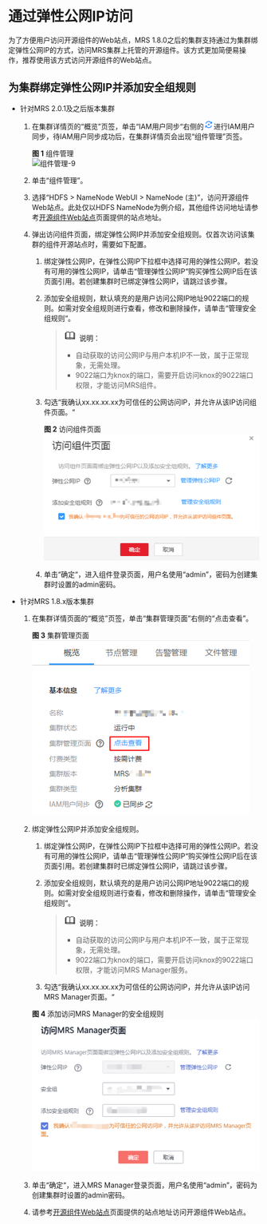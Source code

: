 # 通过弹性公网IP访问<a name="ZH-CN_TOPIC_0173264859"></a>

为了方便用户访问开源组件的Web站点，MRS 1.8.0之后的集群支持通过为集群绑定弹性公网IP的方式，访问MRS集群上托管的开源组件。该方式更加简便易操作，推荐使用该方式访问开源组件的Web站点。

## 为集群绑定弹性公网IP并添加安全组规则<a name="section1664564712116"></a>

-   针对MRS 2.0.1及之后版本集群
    1.  在集群详情页的“概览”页签，单击“IAM用户同步“右侧的![](figures/icon_mrs_iam-8.png)进行IAM用户同步，待IAM用户同步成功后，在集群详情页会出现“组件管理”页签。

        **图 1**  组件管理<a name="fig12565520121916"></a>  
        ![](figures/组件管理-9.png "组件管理-9")

    2.  单击“组件管理”。
    3.  选择“HDFS \> NameNode WebUI \> NameNode \(主\)”，访问开源组件Web站点。此处仅以HDFS NameNode为例介绍，其他组件访问地址请参考[开源组件Web站点](开源组件Web站点.md)页面提供的站点地址。
    4.  弹出访问组件页面，绑定弹性公网IP并添加安全组规则。仅首次访问该集群的组件开源站点时，需要如下配置。
        1.  绑定弹性公网IP，在弹性公网IP下拉框中选择可用的弹性公网IP。若没有可用的弹性公网IP，请单击“管理弹性公网IP“购买弹性公网IP后在该页面引用。若创建集群时已绑定弹性公网IP，请跳过该步骤。
        2.  添加安全组规则，默认填充的是用户访问公网IP地址9022端口的规则。如需对安全组规则进行查看，修改和删除操作，请单击“管理安全组规则“。

            >![](public_sys-resources/icon-note.gif) **说明：**   
            >-   自动获取的访问公网IP与用户本机IP不一致，属于正常现象，无需处理。  
            >-   9022端口为knox的端口，需要开启访问knox的9022端口权限，才能访问MRS组件。  

        3.  勾选“我确认xx.xx.xx.xx为可信任的公网访问IP，并允许从该IP访问组件页面。“

            **图 2**  访问组件页面<a name="fig1499010361525"></a>  
            ![](figures/访问组件页面.png "访问组件页面")

        4.  单击“确定“，进入组件登录页面，用户名使用“admin”，密码为创建集群时设置的admin密码。


-   针对MRS 1.8.x版本集群
    1.  在集群详情页面的“概览”页签，单击“集群管理页面”右侧的“点击查看”。

        **图 3**  集群管理页面<a name="fig152964307113"></a>  
        ![](figures/集群管理页面.png "集群管理页面")

    2.  绑定弹性公网IP并添加安全组规则。

        1.  绑定弹性公网IP，在弹性公网IP下拉框中选择可用的弹性公网IP。若没有可用的弹性公网IP，请单击“管理弹性公网IP“购买弹性公网IP后在该页面引用。若创建集群时已绑定弹性公网IP，请跳过该步骤。
        2.  添加安全组规则，默认填充的是用户访问公网IP地址9022端口的规则。如需对安全组规则进行查看，修改和删除操作，请单击“管理安全组规则“。

            >![](public_sys-resources/icon-note.gif) **说明：**   
            >-   自动获取的访问公网IP与用户本机IP不一致，属于正常现象，无需处理。  
            >-   9022端口为knox的端口，需要开启访问knox的9022端口权限，才能访问MRS Manager服务。  

        3.  勾选“我确认xx.xx.xx.xx为可信任的公网访问IP，并允许从该IP访问MRS Manager页面。“

        **图 4**  添加访问MRS Manager的安全组规则<a name="zh-cn_topic_0035209594_fig1768919558220"></a>  
        ![](figures/添加访问MRS-Manager的安全组规则.png "添加访问MRS-Manager的安全组规则")

    3.  单击“确定“，进入MRS Manager登录页面，用户名使用“admin”，密码为创建集群时设置的admin密码。
    4.  请参考[开源组件Web站点](开源组件Web站点.md)页面提供的站点地址访问开源组件Web站点。


